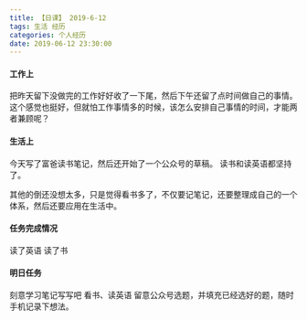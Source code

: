 ```yaml
---
title: 【日课】 2019-6-12
tags: 生活 经历
categories: 个人经历
date: 2019-06-12 23:30:00
---
```


#### 工作上

把昨天留下没做完的工作好好收了一下尾，然后下午还留了点时间做自己的事情。
这个感觉也挺好，但就怕工作事情多的时候，该怎么安排自己事情的时间，才能两者兼顾呢？

#### 生活上

今天写了富爸读书笔记，然后还开始了一个公众号的草稿。
读书和读英语都坚持了。

其他的倒还没想太多，只是觉得看书多了，不仅要记笔记，还要整理成自己的一个体系，然后还要应用在生活中。

#### 任务完成情况

读了英语
读了书

#### 明日任务

刻意学习笔记写写吧
看书、读英语
留意公众号选题，并填充已经选好的题，随时手机记录下想法。

